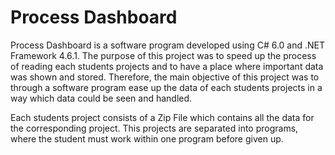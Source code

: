 # Process Dashboard

Process Dashboard is a software program developed using C# 6.0 and .NET Framework 4.6.1. 
The purpose of this project was to speed up the process of reading each students projects and to have a place where important data was shown and stored. 
Therefore, the main objective of this project was to through a software program ease up the data of each students projects in a way which data could be seen and handled.

Each students project consists of a Zip File which contains all the data for the corresponding project. 
This projects are separated into programs, where the student must work within one program before given up.
